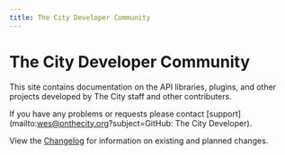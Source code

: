 ```yaml
---
title: The City Developer Community
---
```


# The City Developer Community

This site contains documentation on the API libraries, plugins, and other projects developed by The City staff and other contributers. 

If you have any problems or requests please contact
[support](mailto:wes@onthecity.org?subject=GitHub: The City Developer).

View the [Changelog](/changelog) for information on existing and planned changes.

